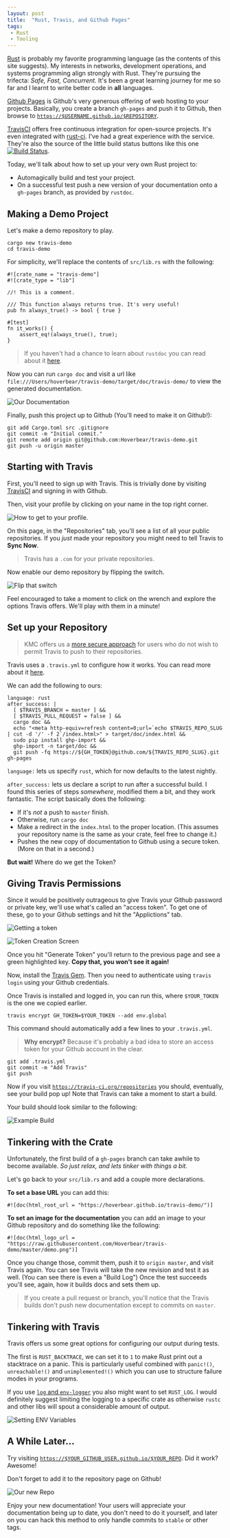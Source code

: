 ```yaml
---
layout: post
title:  "Rust, Travis, and Github Pages"
tags:
 - Rust
 - Tooling
---
```


[Rust](http://rust-lang.org/) is probably my favorite programming language (as the contents of this site suggests). My interests in networks, development operations, and systems programming align strongly with Rust. They're pursuing the trifecta: *Safe, Fast, Concurrent.* It's been a great learning journey for me so far and I learnt to write better code in **all** languages.

[Github Pages](https://pages.github.com/) is Github's very generous offering of web hosting to your projects. Basically, you create a branch `gh-pages` and push it to Github, then browse to [`https://$USERNAME.github.io/$REPOSITORY`](https://hoverbear.github.io/raft).

[TravisCI](https://travis-ci.org/) offers free continuous integration for open-source projects. It's even integrated with [rust-ci](http://www.rust-ci.org/). I've had a great experience with the service. They're also the source of the little build status buttons like this one [![Build Status](https://travis-ci.org/Hoverbear/raft.svg?branch=master)](https://travis-ci.org/Hoverbear/raft).

Today, we'll talk about how to set up your very own Rust project to:

* Automagically build and test your project.
* On a successful test push a new version of your documentation onto a `gh-pages` branch, as provided by `rustdoc`.

## Making a Demo Project

Let's make a demo repository to play.

    cargo new travis-demo
    cd travis-demo

For simplicity, we'll replace the contents of `src/lib.rs` with the following:

    #![crate_name = "travis-demo"]
    #![crate_type = "lib"]

    //! This is a comment.

    /// This function always returns true. It's very useful!
    pub fn always_true() -> bool { true }

    #[test]
    fn it_works() {
        assert_eq!(always_true(), true);
    }

> If you haven't had a chance to learn about `rustdoc` you can read about it [here](http://doc.rust-lang.org/book/documentation.html).

Now you can run `cargo doc` and visit a url like `file:///Users/hoverbear/travis-demo/target/doc/travis-demo/` to view the generated documentation.

![Our Documentation](/assets/2015/03/docs.png)

Finally, push this project up to Github (You'll need to make it on Github!):

    git add Cargo.toml src .gitignore
    git commit -m "Initial commit."
    git remote add origin git@github.com:Hoverbear/travis-demo.git
    git push -u origin master

## Starting with Travis

First, you'll need to sign up with Travis. This is trivially done by visiting [TravisCI](https://travis-ci.org/) and signing in with Github.

Then, visit your profile by clicking on your name in the top right corner.

![How to get to your profile.](/assets/2015/03/profile.png)

On this page, in the "Repositories" tab, you'll see a list of all your public repositories. If you *just* made your repository you might need to tell Travis to **Sync Now**.

> Travis has a `.com` for your private repositories.

Now enable our demo repository by flipping the switch.

![Flip that switch](/assets/2015/03/switch.png)

Feel encouraged to take a moment to click on the wrench and explore the options Travis offers. We'll play with them in a minute!

## Set up your Repository

> KMC offers us a [more secure approach](https://github.com/kmcallister/travis-doc-upload/blob/master/README.md) for users who do not wish to permit Travis to push to their repositories.

Travis uses a `.travis.yml` to configure how it works. You can read more about it [here](http://docs.travis-ci.com/user/build-configuration/).

We can add the following to ours:

    language: rust
    after_success: |
      [ $TRAVIS_BRANCH = master ] &&
      [ $TRAVIS_PULL_REQUEST = false ] &&
      cargo doc &&
      echo "<meta http-equiv=refresh content=0;url=`echo $TRAVIS_REPO_SLUG | cut -d '/' -f 2`/index.html>" > target/doc/index.html &&
      sudo pip install ghp-import &&
      ghp-import -n target/doc &&
      git push -fq https://${GH_TOKEN}@github.com/${TRAVIS_REPO_SLUG}.git gh-pages

`language:` lets us specify `rust`, which for now defaults to the latest nightly.

`after_success:` lets us declare a script to run after a successful build. I found this series of steps *somewhere*, modified them a bit, and they work fantastic. The script basically does the following:

* If it's *not* a push to `master` finish.
* Otherwise, run `cargo doc`
* Make a redirect in the `index.html` to the proper location. (This assumes your repository name is the same as your crate, feel free to change it.)
* Pushes the new copy of documentation to Github using a secure token. (More on that in a second.)

**But wait!** Where do we get the Token?

## Giving Travis Permissions

Since it would be positively outrageous to give Travis your Github password or private key, we'll use what's called an "access token". To get one of these, go to your Github settings and hit the "Applictions" tab.

![Getting a token](/assets/2015/03/token1.png)

![Token Creation Screen](/assets/2015/03/token2.png)

Once you hit "Generate Token" you'll return to the previous page and see a green highlighted key. **Copy that, you won't see it again!**

Now, install the [Travis Gem](https://github.com/travis-ci/travis.rb#installation). Then you need to authenticate using `travis login` using your Github credentials.

Once Travis is installed and logged in, you can run this, where `$YOUR_TOKEN` is the one we copied earlier.

	travis encrypt GH_TOKEN=$YOUR_TOKEN --add env.global

This command should automatically add a few lines to your `.travis.yml`.

> **Why encrypt?** Because it's probably a bad idea to store an access token for your Github account in the clear.

	git add .travis.yml
    git commit -m "Add Travis"
    git push

Now if you visit [`https://travis-ci.org/repositories`](https://travis-ci.org/repositories) you should, eventually, see your build pop up! Note that Travis can take a moment to start a build.

Your build should look similar to the following:

![Example Build](/assets/2015/03/build.png)

## Tinkering with the Crate

Unfortunately, the first build of a `gh-pages` branch can take awhile to become available. *So just relax, and lets tinker with things a bit.*

Let's go back to your `src/lib.rs` and add a couple more declarations.

**To set a base URL** you can add this:

    #![doc(html_root_url = "https://hoverbear.github.io/travis-demo/")]

**To set an image for the documentation** you can add an image to your Github repository and do something like the following:

	#![doc(html_logo_url = "https://raw.githubusercontent.com/Hoverbear/travis-demo/master/demo.png")]

Once you change those, commit them, push it to `origin master`, and visit Travis again. You can see Travis will take the new revision and test it as well. (You can see there is even a "Build Log") Once the test succeeds you'll see, again, how it builds docs and sets them up.

> If you create a pull request or branch, you'll notice that the Travis builds don't push new documentation except to commits on `master`.

## Tinkering with Travis

Travis offers us some great options for configuring our output during tests.

The first is `RUST_BACKTRACE`, we can set it to `1` to make Rust print out a stacktrace on a panic. This is particularly useful combined with `panic!()`, `unreachable!()` and `unimplemented!()` which you can use to structure failure modes in your programs.

If you use [`log` and `env-logger`](https://github.com/rust-lang/log) you also might want to set `RUST_LOG`. I would definitely suggest limiting the logging to a specific crate as otherwise `rustc` and other libs will spout a considerable amount of output.

![Setting ENV Variables](/assets/2015/03/ENV.png)

## A While Later...

Try visiting [`https://$YOUR_GITHUB_USER.github.io/$YOUR_REPO`](https://hoverbear.github.io/raft/). Did it work? Awesome!

Don't forget to add it to the repository page on Github!

![Our new Repo](/assets/2015/03/Screen-Shot-2015-03-06-at-7-03-22-PM.png)

Enjoy your new documentation! Your users will appreciate your documentation being up to date, you don't need to do it yourself, and later on you can hack this method to only handle commits to `stable` or other tags.
